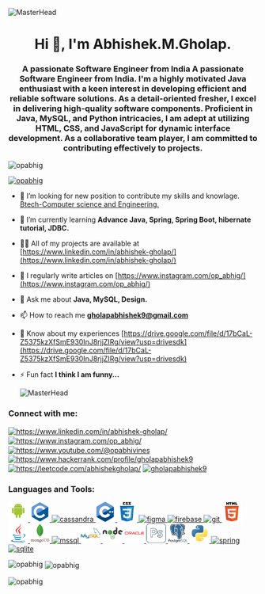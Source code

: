   ![MasterHead](https://miro.medium.com/v2/resize:fit:1400/1*lhOax3cZATGZwEhG0uTYRA.gif)

<h1 align="center">Hi 👋, I'm Abhishek.M.Gholap.</h1>
<h3 align="center">A passionate Software Engineer from India A passionate Software Engineer from India. I'm a highly motivated Java enthusiast with a keen interest in developing efficient and reliable software solutions. As a detail-oriented fresher, I excel in delivering high-quality software components. Proficient in Java, MySQL, and Python intricacies, I am adept at utilizing HTML, CSS, and JavaScript for dynamic interface development. As a collaborative team player, I am committed to contributing effectively to projects.</h3>

<p align="left"> <img src="https://komarev.com/ghpvc/?username=opabhig&label=Profile%20views&color=0e75b6&style=flat" alt="opabhig" /> </p>

<p align="left"> <a href="https://github.com/ryo-ma/github-profile-trophy"><img src="https://github-profile-trophy.vercel.app/?username=opabhig" alt="opabhig" /></a> </p>

- 🤝 I’m looking for new position to contribute my skills and knowlage. [Btech-Computer science and Engineering.](poss-out:2023)

- 🌱 I’m currently learning **Advance Java, Spring, Spring Boot, hibernate tutorial, JDBC.**

- 👨‍💻 All of my projects are available at [https://www.linkedin.com/in/abhishek-gholap/](https://www.linkedin.com/in/abhishek-gholap/)

- 📝 I regularly write articles on [https://www.instagram.com/op_abhig/](https://www.instagram.com/op_abhig/)

- 💬 Ask me about **Java, MySQL, Design.**

- 📫 How to reach me **gholapabhishek9@gmail.com**

- 📄 Know about my experiences [https://drive.google.com/file/d/17bCaL-Z5375kzXfSmE930InJ8rjjZIRg/view?usp=drivesdk](https://drive.google.com/file/d/17bCaL-Z5375kzXfSmE930InJ8rjjZIRg/view?usp=drivesdk)

- ⚡ Fun fact **I think I am funny...**

    ![MasterHead](https://miro.medium.com/v2/resize:fit:1400/1*vJjJ3Mdok6Rvxx85IIRqBQ.gif)

<h3 align="left">Connect with me:</h3>
<p align="left">
<a href="https://linkedin.com/in/https://www.linkedin.com/in/abhishek-gholap/" target="blank"><img align="center" src="https://raw.githubusercontent.com/rahuldkjain/github-profile-readme-generator/master/src/images/icons/Social/linked-in-alt.svg" alt="https://www.linkedin.com/in/abhishek-gholap/" height="30" width="40" /></a>
<a href="https://instagram.com/https://www.instagram.com/op_abhig/" target="blank"><img align="center" src="https://raw.githubusercontent.com/rahuldkjain/github-profile-readme-generator/master/src/images/icons/Social/instagram.svg" alt="https://www.instagram.com/op_abhig/" height="30" width="40" /></a>
<a href="https://www.youtube.com/c/https://www.youtube.com/@opabhivines" target="blank"><img align="center" src="https://raw.githubusercontent.com/rahuldkjain/github-profile-readme-generator/master/src/images/icons/Social/youtube.svg" alt="https://www.youtube.com/@opabhivines" height="30" width="40" /></a>
<a href="https://www.hackerrank.com/https://www.hackerrank.com/profile/gholapabhishek9" target="blank"><img align="center" src="https://raw.githubusercontent.com/rahuldkjain/github-profile-readme-generator/master/src/images/icons/Social/hackerrank.svg" alt="https://www.hackerrank.com/profile/gholapabhishek9" height="30" width="40" /></a>
<a href="https://www.leetcode.com/https://leetcode.com/abhishekgholap/" target="blank"><img align="center" src="https://raw.githubusercontent.com/rahuldkjain/github-profile-readme-generator/master/src/images/icons/Social/leet-code.svg" alt="https://leetcode.com/abhishekgholap/" height="30" width="40" /></a>
<a href="https://www.hackerearth.com/gholapabhishek9" target="blank"><img align="center" src="https://raw.githubusercontent.com/rahuldkjain/github-profile-readme-generator/master/src/images/icons/Social/hackerearth.svg" alt="gholapabhishek9" height="30" width="40" /></a>
</p>

<h3 align="left">Languages and Tools:</h3>
<p align="left"> <a href="https://developer.android.com" target="_blank" rel="noreferrer"> <img src="https://raw.githubusercontent.com/devicons/devicon/master/icons/android/android-original-wordmark.svg" alt="android" width="40" height="40"/> </a> <a href="https://www.cprogramming.com/" target="_blank" rel="noreferrer"> <img src="https://raw.githubusercontent.com/devicons/devicon/master/icons/c/c-original.svg" alt="c" width="40" height="40"/> </a> <a href="https://cassandra.apache.org/" target="_blank" rel="noreferrer"> <img src="https://www.vectorlogo.zone/logos/apache_cassandra/apache_cassandra-icon.svg" alt="cassandra" width="40" height="40"/> </a> <a href="https://www.w3schools.com/cpp/" target="_blank" rel="noreferrer"> <img src="https://raw.githubusercontent.com/devicons/devicon/master/icons/cplusplus/cplusplus-original.svg" alt="cplusplus" width="40" height="40"/> </a> <a href="https://www.w3schools.com/css/" target="_blank" rel="noreferrer"> <img src="https://raw.githubusercontent.com/devicons/devicon/master/icons/css3/css3-original-wordmark.svg" alt="css3" width="40" height="40"/> </a> <a href="https://www.figma.com/" target="_blank" rel="noreferrer"> <img src="https://www.vectorlogo.zone/logos/figma/figma-icon.svg" alt="figma" width="40" height="40"/> </a> <a href="https://firebase.google.com/" target="_blank" rel="noreferrer"> <img src="https://www.vectorlogo.zone/logos/firebase/firebase-icon.svg" alt="firebase" width="40" height="40"/> </a> <a href="https://git-scm.com/" target="_blank" rel="noreferrer"> <img src="https://www.vectorlogo.zone/logos/git-scm/git-scm-icon.svg" alt="git" width="40" height="40"/> </a> <a href="https://www.w3.org/html/" target="_blank" rel="noreferrer"> <img src="https://raw.githubusercontent.com/devicons/devicon/master/icons/html5/html5-original-wordmark.svg" alt="html5" width="40" height="40"/> </a> <a href="https://www.java.com" target="_blank" rel="noreferrer"> <img src="https://raw.githubusercontent.com/devicons/devicon/master/icons/java/java-original.svg" alt="java" width="40" height="40"/> </a> <a href="https://www.mongodb.com/" target="_blank" rel="noreferrer"> <img src="https://raw.githubusercontent.com/devicons/devicon/master/icons/mongodb/mongodb-original-wordmark.svg" alt="mongodb" width="40" height="40"/> </a> <a href="https://www.microsoft.com/en-us/sql-server" target="_blank" rel="noreferrer"> <img src="https://www.svgrepo.com/show/303229/microsoft-sql-server-logo.svg" alt="mssql" width="40" height="40"/> </a> <a href="https://www.mysql.com/" target="_blank" rel="noreferrer"> <img src="https://raw.githubusercontent.com/devicons/devicon/master/icons/mysql/mysql-original-wordmark.svg" alt="mysql" width="40" height="40"/> </a> <a href="https://nodejs.org" target="_blank" rel="noreferrer"> <img src="https://raw.githubusercontent.com/devicons/devicon/master/icons/nodejs/nodejs-original-wordmark.svg" alt="nodejs" width="40" height="40"/> </a> <a href="https://www.oracle.com/" target="_blank" rel="noreferrer"> <img src="https://raw.githubusercontent.com/devicons/devicon/master/icons/oracle/oracle-original.svg" alt="oracle" width="40" height="40"/> </a> <a href="https://www.photoshop.com/en" target="_blank" rel="noreferrer"> <img src="https://raw.githubusercontent.com/devicons/devicon/master/icons/photoshop/photoshop-line.svg" alt="photoshop" width="40" height="40"/> </a> <a href="https://www.postgresql.org" target="_blank" rel="noreferrer"> <img src="https://raw.githubusercontent.com/devicons/devicon/master/icons/postgresql/postgresql-original-wordmark.svg" alt="postgresql" width="40" height="40"/> </a> <a href="https://www.python.org" target="_blank" rel="noreferrer"> <img src="https://raw.githubusercontent.com/devicons/devicon/master/icons/python/python-original.svg" alt="python" width="40" height="40"/> </a> <a href="https://spring.io/" target="_blank" rel="noreferrer"> <img src="https://www.vectorlogo.zone/logos/springio/springio-icon.svg" alt="spring" width="40" height="40"/> </a> <a href="https://www.sqlite.org/" target="_blank" rel="noreferrer"> <img src="https://www.vectorlogo.zone/logos/sqlite/sqlite-icon.svg" alt="sqlite" width="40" height="40"/> </a> </p>

<p><img align="left" src="https://github-readme-stats.vercel.app/api/top-langs?username=opabhig&show_icons=true&locale=en&layout=compact" alt="opabhig" /></p>

<p>&nbsp;<img align="center" src="https://github-readme-stats.vercel.app/api?username=opabhig&show_icons=true&locale=en" alt="opabhig" /></p>

<p><img align="center" src="https://github-readme-streak-stats.herokuapp.com/?user=opabhig&" alt="opabhig" /></p>
